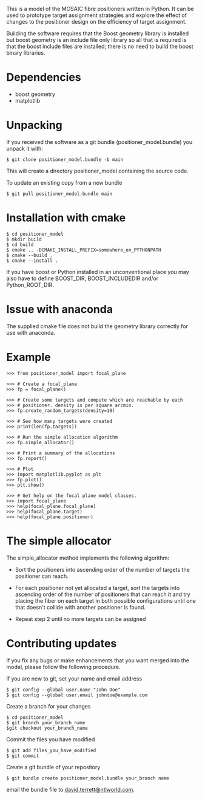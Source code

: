 This is a model of the MOSAIC fibre positioners written in Python. It can be
used to prototype target assignment strategies and explore the effect of
changes to the positioner design on the efficiency of target assignment.

Building the software requires that the Boost geometry library is installed
but boost geometry is an include file only library so all that is required
is that the boost include files are installed; there is no need to build the
boost binary libraries.

# Dependencies

- boost geometry
- matplotlib

# Unpacking

If you received the software as a git bundle (positioner_model.bundle) you
unpack it with:

    $ git clone positioner_model.bundle -b main

This will create a directory positioner_model containing the source code.

To update an existing copy from a new bundle

    $ git pull positioner_model.bundle main

# Installation with cmake

    $ cd positioner_model
    $ mkdir build
    $ cd build
    $ cmake .. -DCMAKE_INSTALL_PREFIX=somewhere_on_PYTHONPATH
    $ cmake --build .
    $ cmake --install .

If you have boost or Python installed in an unconventional place you may
also have to define BOOST_DIR, BOOST_INCLUDEDIR and/or Python_ROOT_DIR.

# Issue with anaconda

The supplied cmake file does not build the geometry library correctly for
use with anaconda.

# Example

    >>> from positioner_model import focal_plane

    >>> # Create a focal_plane
    >>> fp = focal_plane()

    >>> # Create some targets and compute which are reachable by each
    >>> # positioner. density is per square arcmin.
    >>> fp.create_random_targets(density=10)

    >>> # See how many targets were created
    >>> print(len(fp.targets))

    >>> # Run the simple allocation algorithm
    >>> fp.simple_allocator()

    >>> # Print a summary of the allocations
    >>> fp.report()

    >>> # Plot
    >>> import matplotlib.pyplot as plt
    >>> fp.plot()
    >>> plt.show()

    >>> # Get help on the focal plane model classes.
    >>> import focal_plane
    >>> help(focal_plane.focal_plane)
    >>> help(focal_plane.target)
    >>> help(focal_plane.positioner)

# The simple allocator

The simple_allocator method implements the following algorithm:

- Sort the positioners into ascending order of the number of targets
  the positioner can reach.

- For each positioner not yet allocated a target, sort the targets into
  ascending order of the number of positioners that can reach it and
  try placing the fiber on each target in both possible configurations
  until one that doesn't collide with another positioner is found.

- Repeat step 2 until no more targets can be assigned

# Contributing updates

If you fix any bugs or make enhancements that you want merged into the model,
please follow the following procedure.

If you are new to git, set your name and email address

    $ git config --global user.name "John Doe"
    $ git config --global user.email johndoe@example.com

Create a branch for your changes

    $ cd positioner_model
    $ git branch your_branch_name
    $git checkout your_branch_name

Commit the files you have modified

    $ git add files_you_have_modified
    $ git commit

Create a git bundle of your repository

    $ git bundle create positioner_model.bundle your_branch name

email the bundle file to david.terrett@ntlworld.com.
